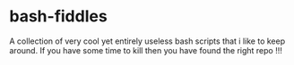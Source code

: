 # bash-fiddles
A collection of very cool yet entirely useless bash scripts that i like to 
keep around. If you have some time to kill then you have found the right
repo !!!

